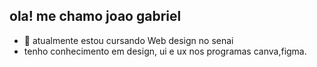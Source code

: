## ola! me chamo joao gabriel
- 🔭 atualmente estou cursando Web design no senai
- tenho conhecimento em design, ui e ux nos programas canva,figma.
